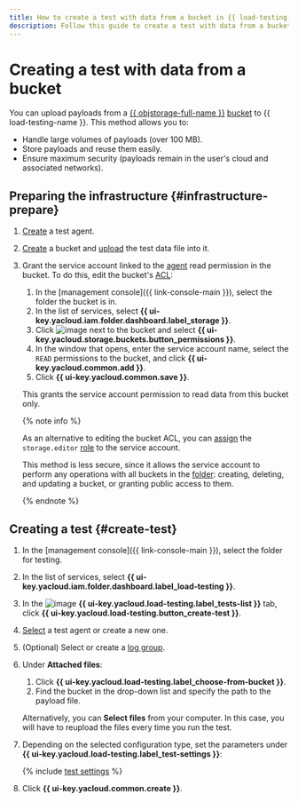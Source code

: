 ```yaml
---
title: How to create a test with data from a bucket in {{ load-testing-full-name }}
description: Follow this guide to create a test with data from a bucket.
---
```


# Creating a test with data from a bucket

You can upload payloads from a [{{ objstorage-full-name }}](../../storage/) [bucket](../../storage/concepts/bucket.md) to {{ load-testing-name }}. This method allows you to:
* Handle large volumes of payloads (over 100 MB).
* Store payloads and reuse them easily.
* Ensure maximum security (payloads remain in the user's cloud and associated networks).

## Preparing the infrastructure {#infrastructure-prepare}

1. [Create](create-agent.md) a test agent.
1. [Create](../../storage/operations/buckets/create.md) a bucket and [upload](../../storage/operations/objects/upload.md) the test data file into it.
1. Grant the service account linked to the [agent](../concepts/agent.md) read permission in the bucket. To do this, edit the bucket's [ACL](../../storage/concepts/acl.md):
    1. In the [management console]({{ link-console-main }}), select the folder the bucket is in.
    1. In the list of services, select **{{ ui-key.yacloud.iam.folder.dashboard.label_storage }}**.
    1. Click ![image](../../_assets/horizontal-ellipsis.svg) next to the bucket and select **{{ ui-key.yacloud.storage.buckets.button_permissions }}**.
    1. In the window that opens, enter the service account name, select the `READ` permissions to the bucket, and click **{{ ui-key.yacloud.common.add }}**.
    1. Click **{{ ui-key.yacloud.common.save }}**.

    This grants the service account permission to read data from this bucket only.

    {% note info %}

    As an alternative to editing the bucket ACL, you can [assign](../../iam/operations/roles/grant.md) the `storage.editor` [role](../../storage/security/index.md#storage-editor) to the service account. 

    This method is less secure, since it allows the service account to perform any operations with all buckets in the [folder](../../resource-manager/concepts/resources-hierarchy.md#folder): creating, deleting, and updating a bucket, or granting public access to them.

    {% endnote %}

## Creating a test {#create-test}


1. In the [management console]({{ link-console-main }}), select the folder for testing.
1. In the list of services, select **{{ ui-key.yacloud.iam.folder.dashboard.label_load-testing }}**.
1. In the ![image](../../_assets/load-testing/test.svg) **{{ ui-key.yacloud.load-testing.label_tests-list }}** tab, click **{{ ui-key.yacloud.load-testing.button_create-test }}**.
1. [Select](../concepts/agent-select.md) a test agent or create a new one.
1. (Optional) Select or create a [log group](../../logging/concepts/log-group.md).
1. Under **Attached files**:
    1. Click **{{ ui-key.yacloud.load-testing.label_choose-from-bucket }}**.
    1. Find the bucket in the drop-down list and specify the path to the payload file.

    Alternatively, you can **Select files** from your computer. In this case, you will have to reupload the files every time you run the test.

1. Depending on the selected configuration type, set the parameters under **{{ ui-key.yacloud.load-testing.label_test-settings }}**:

    {% include [test settings](../../_includes/load-testing/test-settings.md) %}

1. Click **{{ ui-key.yacloud.common.create }}**.
